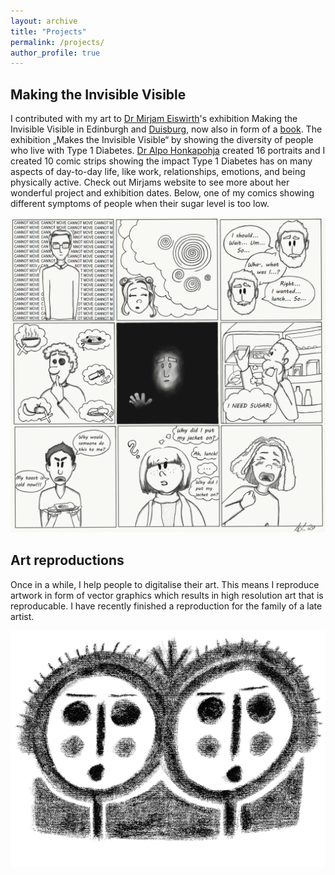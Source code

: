 ```yaml
---
layout: archive
title: "Projects"
permalink: /projects/
author_profile: true
---
```


## Making the Invisible Visible

I contributed with my art to [Dr Mirjam Eiswirth](https://www.uni-due.de/anglistik/sociolinguistics_lab/eiswirth_mirjam.php)'s exhibition Making the Invisible Visible in Edinburgh and [Duisburg](https://www.uni-due.de/ub/ausstellungen/das-unsichtbare-sichtbar-machen.php), now also in form of a [book](https://www.lehmanns.de/shop/medizin-pharmazie/57988769-9783874097369-das-unsichtbare-sichtbar-machen). The exhibition „Makes the Invisible Visible“ by showing the diversity of people who live with Type 1 Diabetes. [Dr Alpo Honkapohja]( https://www.ed.ac.uk/profile/alpo-honkapohja) created 16 portraits and I created 10 comic strips showing the impact Type 1 Diabetes has on many aspects of day-to-day life, like work, relationships, emotions, and being physically active. Check out Mirjams website to see more about her wonderful project and exhibition dates. Below, one of my comics showing different symptoms of people when their sugar level is too low.

<center><img src="/images/Hypo.png" alt="comic" class="centerImage" width="600"/></center>

## Art reproductions

Once in a while, I help people to digitalise their art. This means I reproduce artwork in form of vector graphics which results in high resolution art that is reproducable. I have recently finished a reproduction for the family of a late artist.

<center><img src="/images/2faces.png" alt="reproduction" class="centerImage" width="600"/></center>

